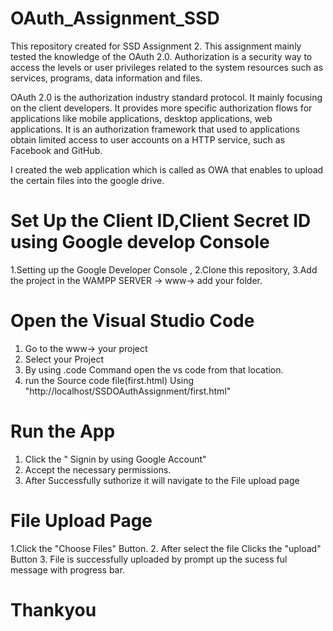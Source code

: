 # OAuth_Assignment_SSD
This repository created for SSD Assignment 2. This assignment mainly tested the knowledge of the OAuth 2.0. Authorization is a security way to access the levels or user privileges related to the system resources such as services, programs, data information and files.

OAuth 2.0 is the authorization industry standard protocol. It mainly focusing on the client developers. It provides more specific authorization flows for applications like mobile applications, desktop applications, web applications. It is an authorization framework that used to applications obtain limited access to user accounts on a HTTP service, such as Facebook and GitHub.

I created the web application which is called as OWA that enables to upload the certain files into the google drive.

# Set Up the Client ID,Client Secret ID using Google develop Console
1.Setting up the Google Developer Console ,
2.Clone  this repository,
3.Add the project in the WAMPP SERVER -> www-> add your folder.

# Open the Visual Studio Code
1. Go to the www-> your project
2. Select your Project 
3. By using .code Command open the vs code from that location.
4. run the Source code file(first.html) Using "http://localhost/SSDOAuthAssignment/first.html"

# Run the App
1. Click the " Signin by using Google Account"
2. Accept the necessary permissions.
3. After Successfully suthorize it will navigate to the File upload page

# File Upload Page
 1.Click the "Choose Files" Button.
 2. After select the file Clicks the "upload" Button
 3. File is successfully uploaded by prompt up the sucess ful message with progress bar.
 
 # Thankyou
 
